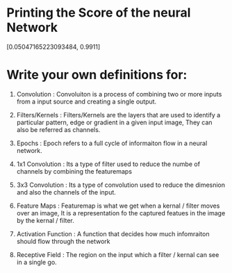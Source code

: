 # Printing the Score of the neural Network 

[0.05047165223093484, 0.9911]

# Write your own definitions for:

1) Convolution : Convoluiton is a process of combining two or more inputs from a input source and creating a single output.

2) Filters/Kernels : Filters/Kernels are the layers that are used to identify a particular pattern, edge or gradient in a given input image,
They can also be referred as channels.

3) Epochs : Epoch refers to a full cycle of informaiton flow in a neural network. 

4) 1x1 Convolution : Its a type of filter used to reduce the numbe of channels by combining the featuremaps

5) 3x3 Convolution : Its a type of convolution used to reduce the dimesnion and also the channels of the input.

6) Feature Maps : Featuremap is what we get when a kernal / filter moves over an image, It is a representation fo the captured featues in the image by the kernal / filter. 

7) Activation Function : A function that decides how much infomraiton should flow through the network

8) Receptive Field : The region on the input which a filter / kernal can see in a single go.
